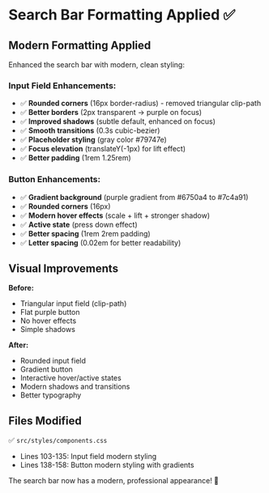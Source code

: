 # Search Bar Formatting Applied ✅

## Modern Formatting Applied

Enhanced the search bar with modern, clean styling:

### Input Field Enhancements:
- ✅ **Rounded corners** (16px border-radius) - removed triangular clip-path
- ✅ **Better borders** (2px transparent → purple on focus)
- ✅ **Improved shadows** (subtle default, enhanced on focus)
- ✅ **Smooth transitions** (0.3s cubic-bezier)
- ✅ **Placeholder styling** (gray color #79747e)
- ✅ **Focus elevation** (translateY(-1px) for lift effect)
- ✅ **Better padding** (1rem 1.25rem)

### Button Enhancements:
- ✅ **Gradient background** (purple gradient from #6750a4 to #7c4a91)
- ✅ **Rounded corners** (16px)
- ✅ **Modern hover effects** (scale + lift + stronger shadow)
- ✅ **Active state** (press down effect)
- ✅ **Better spacing** (1rem 2rem padding)
- ✅ **Letter spacing** (0.02em for better readability)

## Visual Improvements

**Before:**
- Triangular input field (clip-path)
- Flat purple button
- No hover effects
- Simple shadows

**After:**
- Rounded input field
- Gradient button
- Interactive hover/active states
- Modern shadows and transitions
- Better typography

## Files Modified

✅ `src/styles/components.css`
- Lines 103-135: Input field modern styling
- Lines 138-158: Button modern styling with gradients

The search bar now has a modern, professional appearance! 🎨





